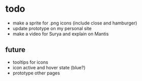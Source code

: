 # todo
- make a sprite for .png icons (include close and hamburger)
- update prototype on my personal site
- make a video for Surya and explain on Mantis

## future
- tooltips for icons
- icon active and hover state (blue?)
- prototype other pages
